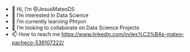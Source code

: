 - 👋 Hi, I’m @JesusMateoDS
- 👀 I’m interested in Data Science
- 🌱 I’m currently learning Phtyon
- 💞️ I’m looking to collaborate on Data Science Projects
- 📫 How to reach me https://www.linkedin.com/in/jes%C3%BAs-mateo-pacheco-539107222/

<!---
JesusMateoDS/JesusMateoDS is a ✨ special ✨ repository because its `README.md` (this file) appears on your GitHub profile.
You can click the Preview link to take a look at your changes.
--->
